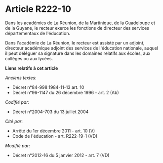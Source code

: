 # Article R222-10

Dans les académies de La Réunion, de la Martinique, de la Guadeloupe et de la Guyane, le recteur exerce les fonctions de
directeur des services départementaux de l'éducation.

Dans l'académie de La Réunion, le recteur est assisté par un adjoint, directeur académique adjoint des services de
l'éducation nationale, auquel il peut déléguer sa signature dans les domaines relatifs aux écoles, aux collèges ou aux
lycées.

**Liens relatifs à cet article**

_Anciens textes_:

  - Décret n°84-998 1984-11-13 art. 10
  - Décret n°96-1147 du 26 décembre 1996 - art. 2 (Ab)

_Codifié par_:

  - Décret n°2004-703 du 13 juillet 2004

_Cité par_:

  - Arrêté du 1er décembre 2011 - art. 10 (V)
  - Code de l'éducation - art. R222-19-1 (VD)

_Modifié par_:

  - Décret n°2012-16 du 5 janvier 2012 - art. 7 (VD)
